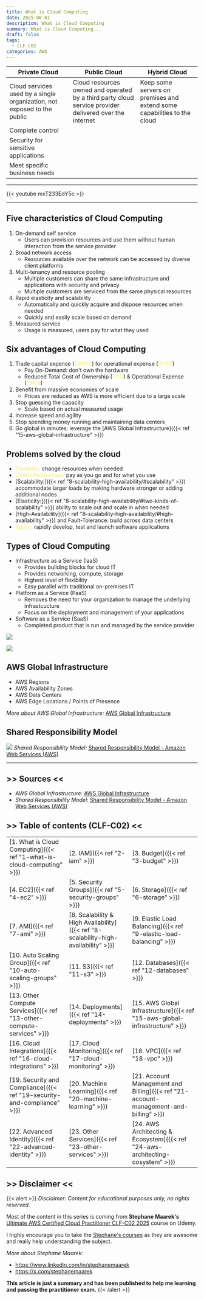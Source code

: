 ```yaml
---
title: What is Cloud Computing
date: 2025-08-01
description: What is Cloud Computing
summary: What is Cloud Computing...
draft: false
tags:
  - CLF-C02
categories: AWS
---
```


| **Private Cloud**                                                       | **Public Cloud**                                                                                       | **Hybrid Cloud**                                                        |
| ----------------------------------------------------------------------- | ------------------------------------------------------------------------------------------------------ | ----------------------------------------------------------------------- |
| Cloud services used by a single organization, not exposed to the public | Cloud resources owned and operated by a third party cloud service provider delivered over the internet | Keep some servers on premises and extend some capabilities to the cloud |
| Complete control                                                        |                                                                                                        |                                                                         |
| Security for sensitive applications                                     |                                                                                                        |                                                                         |
| Meet specific business needs                                            |                                                                                                        |                                                                         |

---

{{< youtube mxT233EdY5c >}}

---
## Five characteristics of Cloud Computing

1. On-demand self service
	- Users can provision resources and use them without human interaction from the service provider
2. Broad network access
	- Resources available over the network can be accessed by diverse client platforms
3. Multi-tenancy and resource pooling
	- Multiple customers can share the same infrastructure and applications with security and privacy
	- Multiple customers are serviced from the same physical resources
4. Rapid elasticity and scalability
	- Automatically and quickly acquire and dispose resources when needed
	- Quickly and easily scale based on demand
5. Measured service
	- Usage is measured, users pay for what they used
## Six advantages of Cloud Computing

1. Trade capital expense (<font color=#f1ef63>CAPEX</font>) for operational expense (<font color=#f1ef63>OPEX</font>)
	- Pay On-Demand: don't own the hardware
	- Reduced Total Cost of Ownership (<font color=#f1ef63>TCO</font>) & Operational Expense (<font color=#f1ef63>OPEX</font>)
2. Benefit from massive economies of scale
	- Prices are reduced as AWS is more efficient due to a large scale
3. Stop guessing the capacity
	- Scale based on actual measured usage
4. Increase speed and agility
5. Stop spending money running and maintaining data centers
6. Go global in minutes: leverage the [AWS Global Infrastructure]({{< ref "15-aws-global-infrastructure" >}})
## Problems solved by the cloud

- <font color=#f1ef63>Flexibility:</font> change resources when needed
- <font color=#f1ef63>Cost-Effectiveness:</font> pay as you go and for what you use
- [Scalability:]({{< ref "8-scalability-high-availability/#scalability" >}}) accommodate larger loads by making hardware stronger or adding additional nodes
- [Elasticity:]({{< ref "8-scalability-high-availability/#two-kinds-of-scalability" >}}) ability to scale out and scale in when needed
- [High-Availability]({{< ref "8-scalability-high-availability/#high-availability" >}}) and Fault-Tolerance: build across data centers
- <font color=#f1ef63>Agility:</font> rapidly develop, test and launch software applications
## Types of Cloud Computing

- Infrastructure as a Service (IaaS)
	- Provides building blocks for cloud IT
	- Provides networking, compute, storage
	- Highest level of flexibility
	- Easy parallel with traditional on-premises IT
- Platform as a Service (PaaS)
	- Removes the need for your organization to manage the underlying infrastcucture
	- Focus on the deployment and management of your applications
- Software as a Service (SaaS)
	- Completed product that is run and managed by the service provider

![](./assets/AWS_Cloud_Computing_Types.png)

![](./assets/AWS_Cloud_Computing_Types_2.png)
## AWS Global Infrastructure

- AWS Regions
- AWS Availability Zones
- AWS Data Centers
- AWS Edge Locations / Points of Presence

_More about AWS Global Infrastructure:_ [AWS Global Infrastructure](https://infrastructure.aws)
## Shared Responsibility Model

![](./assets/AWS_Shared_Responsibility_Model.png)
_Shared Responsibility Model:_ [Shared Responsibility Model - Amazon Web Services (AWS)](https://aws.amazon.com/compliance/shared-responsibility-model/)

---
## >> Sources <<

- _AWS Global Infrastructure:_ [AWS Global Infrastructure](https://infrastructure.aws)
- _Shared Responsibility Model:_ [Shared Responsibility Model - Amazon Web Services (AWS)](https://aws.amazon.com/compliance/shared-responsibility-model/)

## >> Table of contents (CLF-C02) <<

|                                                                         |                                                                                     |                                                                                       |
| ----------------------------------------------------------------------- | ----------------------------------------------------------------------------------- | ------------------------------------------------------------------------------------- |
| [1. What is Cloud Computing]({{< ref "1-what-is-cloud-computing" >}})   | [2. IAM]({{< ref "2-iam" >}})                                                       | [3. Budget]({{< ref "3-budget" >}})                                                   |
| [4. EC2]({{< ref "4-ec2" >}})                                           | [5. Security Groups]({{< ref "5-security-groups" >}})                               | [6. Storage]({{< ref "6-storage" >}})                                                 |
| [7. AMI]({{< ref "7-ami" >}})                                           | [8. Scalability & High Availability]({{< ref "8-scalability-high-availability" >}}) | [9. Elastic Load Balancing]({{< ref "9-elastic-load-balancing" >}})                   |
| [10. Auto Scaling Group]({{< ref "10-auto-scaling-groups" >}})          | [11. S3]({{< ref "11-s3" >}})                                                       | [12. Databases]({{< ref "12-databases" >}})                                           |
| [13. Other Compute Services]({{< ref "13-other-compute-services" >}})   | [14. Deployments]({{< ref "14-deployments" >}})                                     | [15. AWS Global Infrastructure]({{< ref "15-aws-global-infrastructure" >}})           |
| [16. Cloud Integrations]({{< ref "16-cloud-integrations" >}})           | [17. Cloud Monitoring]({{< ref "17-cloud-monitoring" >}})                           | [18. VPC]({{< ref "18-vpc" >}})                                                       |
| [19. Security and Compliance]({{< ref "19-security-and-compliance" >}}) | [20. Machine Learning]({{< ref "20-machine-learning" >}})                           | [21. Account Management and Billing]({{< ref "21-account-management-and-billing" >}}) |
| [22. Advanced Identity]({{< ref "22-advanced-identity" >}})             | [23. Other Services]({{< ref "23-other-services" >}})                               | [24. AWS Architecting & Ecosystem]({{< ref "24-aws-architecting-cosystem" >}})        |
## >> Disclaimer <<

{{< alert >}}
_Disclaimer: Content for educational purposes only, no rights reserved._

Most of the content in this series is coming from **Stephane Maarek's** [Ultimate AWS Certified Cloud Practitioner CLF-C02 2025](https://www.udemy.com/course/aws-certified-cloud-practitioner-new/) course on Udemy.

I highly encourage you to take the [Stephane's courses](https://www.udemy.com/user/stephane-maarek/) as they are awesome and really help understanding the subject.

_More about Stephane Maarek:_

- https://www.linkedin.com/in/stephanemaarek
- https://x.com/stephanemaarek

**This article is just a summary and has been published to help me learning and passing the practitioner exam.**
{{< /alert >}}

